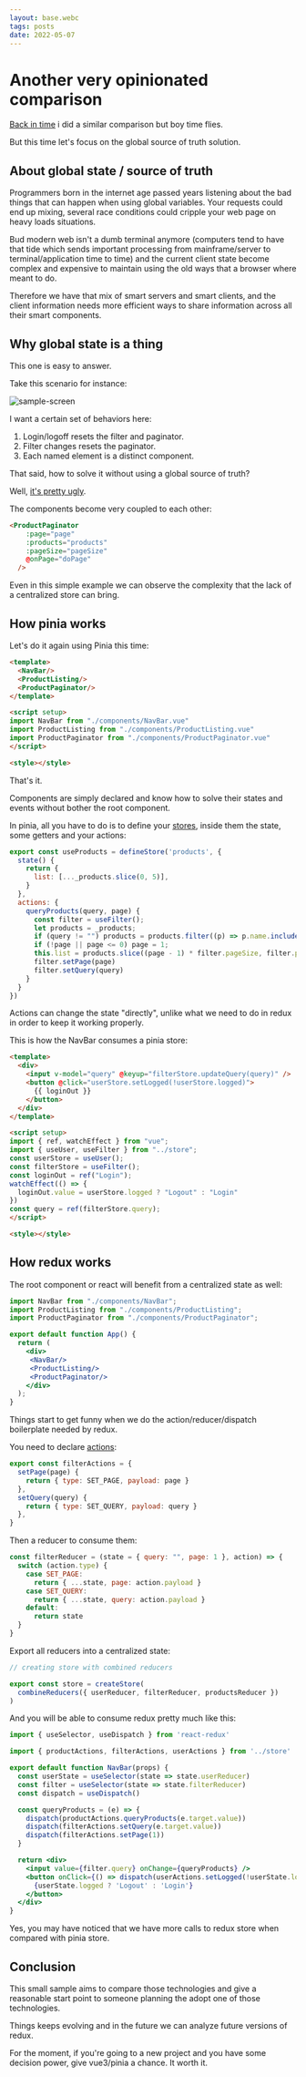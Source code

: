 ```yaml
---
layout: base.webc
tags: posts
date: 2022-05-07
---
```

# Another very opinionated comparison

[Back in time](/blog/#0007-vue-and-react-side-by-side.md) i did a similar comparison
but boy time flies.

But this time let's focus on the global source of truth solution.

## About global state / source of truth

Programmers born in the internet age passed years listening about the bad things
that can happen when using global variables. Your requests could end up mixing,
several race conditions could cripple your web page on heavy loads situations.

Bud modern web isn't a dumb terminal anymore (computers tend to have that tide
which sends important processing from mainframe/server to terminal/application
time to time) and the current client state become complex and expensive to
maintain using the old ways that a browser where meant to do.

Therefore we have that mix of smart servers and smart clients, and the client
information needs more efficient ways to share information across all their
smart components.

## Why global state is a thing

This one is easy to answer.

Take this scenario for instance:

![sample-screen](post-pics/0031-redux-vs-pinia/products.jpg)

I want a certain set of behaviors here:

1. Login/logoff resets the filter and paginator.
1. Filter changes resets the paginator.
1. Each named element is a distinct component.

That said, how to solve it without using a global source of truth?

Well, [it's pretty ugly](https://github.com/sombriks/redux-vs-pinia/blob/main/vue-without-pinia/src/App.vue).

The components become very coupled to each other:

```html
<ProductPaginator
    :page="page"
    :products="products"
    :pageSize="pageSize"
    @onPage="doPage"
  />
```

Even in this simple example we can observe the complexity that the lack of a
centralized store can bring.

## How pinia works

Let's do it again using Pinia this time:

```html
<template>
  <NavBar/>
  <ProductListing/>
  <ProductPaginator/>
</template>

<script setup>
import NavBar from "./components/NavBar.vue" 
import ProductListing from "./components/ProductListing.vue"
import ProductPaginator from "./components/ProductPaginator.vue"
</script>

<style></style>
```

That's it.

Components are simply declared and know how to solve their states and events
without bother the root component.

In pinia, all you have to do is to define your [stores](https://github.com/sombriks/redux-vs-pinia/blob/main/vue-with-pinia/src/store/index.js#L47),
inside them the state, some getters and your actions:

```js
export const useProducts = defineStore('products', {
  state() {
    return {
      list: [..._products.slice(0, 5)],
    }
  },
  actions: {
    queryProducts(query, page) {
      const filter = useFilter();
      let products = _products;
      if (query != "") products = products.filter((p) => p.name.includes(query));
      if (!page || page <= 0) page = 1;
      this.list = products.slice((page - 1) * filter.pageSize, filter.pageSize * page);
      filter.setPage(page)
      filter.setQuery(query)
    }
  }
})
```

Actions can change the state "directly", unlike
what we need to do in redux in order to keep it working properly.

This is how the NavBar consumes a pinia store:

```html
<template>
  <div>
    <input v-model="query" @keyup="filterStore.updateQuery(query)" />
    <button @click="userStore.setLogged(!userStore.logged)">
      {{ loginOut }}
    </button>
  </div>
</template>

<script setup>
import { ref, watchEffect } from "vue";
import { useUser, useFilter } from "../store";
const userStore = useUser();
const filterStore = useFilter();
const loginOut = ref("Login");
watchEffect(() => {
  loginOut.value = userStore.logged ? "Logout" : "Login"
})
const query = ref(filterStore.query);
</script>

<style></style>
```

## How redux works

The root component or react will benefit from a centralized state as well:

```jsx
import NavBar from "./components/NavBar";
import ProductListing from "./components/ProductListing";
import ProductPaginator from "./components/ProductPaginator";

export default function App() {
  return (
    <div>
     <NavBar/>
     <ProductListing/>
     <ProductPaginator/>
    </div>
  );
}
```

Things start to get funny when we do the action/reducer/dispatch boilerplate
needed by redux.

You need to declare [actions](https://github.com/sombriks/redux-vs-pinia/blob/main/react-with-redux/src/store/index.js#L38):

```js
export const filterActions = {
  setPage(page) {
    return { type: SET_PAGE, payload: page }
  },
  setQuery(query) {
    return { type: SET_QUERY, payload: query }
  },
}
```

Then a reducer to consume them:

```js
const filterReducer = (state = { query: "", page: 1 }, action) => {
  switch (action.type) {
    case SET_PAGE:
      return { ...state, page: action.payload }
    case SET_QUERY:
      return { ...state, query: action.payload }
    default:
      return state
  }
}
```

Export all reducers into a centralized state:

```js
// creating store with combined reducers

export const store = createStore(
  combineReducers({ userReducer, filterReducer, productsReducer })
)
```

And you will be able to consume redux pretty much like this:

```jsx
import { useSelector, useDispatch } from 'react-redux'

import { productActions, filterActions, userActions } from '../store'

export default function NavBar(props) {
  const userState = useSelector(state => state.userReducer)
  const filter = useSelector(state => state.filterReducer)
  const dispatch = useDispatch()

  const queryProducts = (e) => {
    dispatch(productActions.queryProducts(e.target.value))
    dispatch(filterActions.setQuery(e.target.value))
    dispatch(filterActions.setPage(1))
  }

  return <div>
    <input value={filter.query} onChange={queryProducts} />
    <button onClick={() => dispatch(userActions.setLogged(!userState.logged))}>
      {userState.logged ? 'Logout' : 'Login'}
    </button>
  </div>
}
```

Yes, you may have noticed that we have more calls to redux store when compared
with pinia store.

## Conclusion

This small sample aims to compare those technologies and give a reasonable start
point to someone planning the adopt one of those technologies.

Things keeps evolving and in the future we can analyze future versions of redux.

For the moment, if you're going to a new project and you have some decision
power, give vue3/pinia a chance. It worth it.
